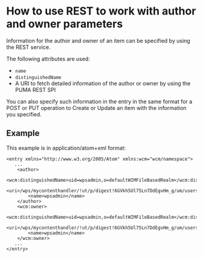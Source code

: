 # How to use REST to work with author and owner parameters

Information for the author and owner of an item can be specified by using the REST service.

The following attributes are used:

-   `name`
-   `distinguishedName`
-   A URI to fetch detailed information of the author or owner by using the PUMA REST SPI

You can also specify such information in the entry in the same format for a POST or PUT operation to Create or Update an item with the information you specified.

## Example

This example is in application/atom+xml format:

```
<entry xmlns="http://www.w3.org/2005/Atom" xmlns:wcm="wcm/namespace">
   ...
    <author>
        <wcm:distinguishedName>uid=wpsadmin,o=defaultWIMFileBasedRealm</wcm:distinguishedName>
        <uri>/wps/mycontenthandler/!ut/p/digest!6GVkh5Ul75Ln7DdEgvHm_g/um/users/profiles/Z9eAeH1C2JG561RC6JM47H9E4MMG6PHO6JM4C5JD0JMOC6BEEJS464JDG3I56K1</uri>
        <name>wpsadmin</name>
    </author>
    <wcm:owner>
        <wcm:distinguishedName>uid=wpsadmin,o=defaultWIMFileBasedRealm</wcm:distinguishedName>
        <uri>/wps/mycontenthandler/!ut/p/digest!6GVkh5Ul75Ln7DdEgvHm_g/um/users/profiles/Z9eAeH1C2JG561RC6JM47H9E4MMG6PHO6JM4C5JD0JMOC6BEEJS464JDG3I56K1</uri>
        <name>wpsadmin</name>
    </wcm:owner>
   ...
</entry>
```


